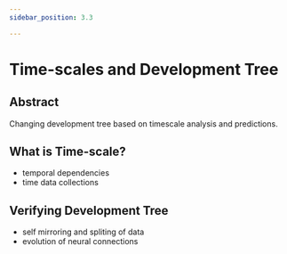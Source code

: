 ```yaml
---
sidebar_position: 3.3

---
```


# Time-scales and Development Tree
## Abstract

Changing development tree based on timescale analysis and predictions.

## What is Time-scale?

- temporal dependencies
- time data collections

## Verifying Development Tree

- self mirroring and spliting of data
- evolution of neural connections
